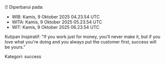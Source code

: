 ⏰ Diperbarui pada:
- WIB: Kamis, 9 Oktober 2025 04.23.54 UTC
- WITA: Kamis, 9 Oktober 2025 05.23.54 UTC
- WIT: Kamis, 9 Oktober 2025 06.23.54 UTC

Kutipan Inspiratif:
"If you work just for money, you'll never make it, but if you love what you're doing and you always put the customer first, success will be yours."


Kategori: success

